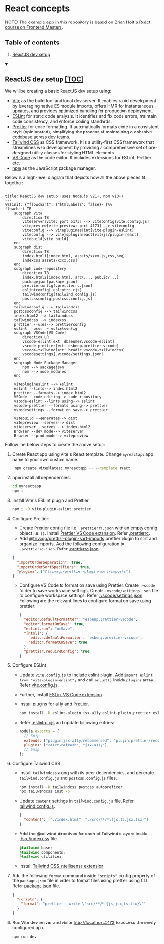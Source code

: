 # React concepts

NOTE: The example app in this repository is based on [Brian Holt's React course on Frontend Masters](https://frontendmasters.com/courses/intermediate-react-v5/).

## Table of contents

1. [ReactJS dev setup](#reactjs-dev-setup-toc)

<details open>
  <summary>
  
  ## ReactJS dev setup [[TOC]](#table-of-contents)
  
  </summary>

We will be creating a basic ReactJS dev setup using:

- [Vite](https://vitejs.dev/) as the build tool and local dev server. It enables rapid development by leveraging native ES module imports, offers HMR for instantaneous updates, and provides optimized bundling for production deployment.
- [ESLint](https://eslint.org/) for static code analysis. It identifies and fix code errors, maintain code consistency, and enforce coding standards.
- [Prettier](https://prettier.io/) for code formatting. It automatically formats code in a consistent style (opinionated), simplifying the process of maintaining a cohesive codebase across dev teams.
- [Tailwind CSS](https://tailwindcss.com/) as CSS framework. It is a utility-first CSS framework that streamlines web development by providing a comprehensive set of pre-designed utility classes for styling HTML elements.
- [VS Code](https://code.visualstudio.com/) as the code editor. It includes extensions for ESLint, Prettier etc.
- [npm](https://www.npmjs.com/) as the JavaScript package manager.

Below is a high-level diagram that depicts how all the above pieces fit together:

```mermaid
---
title: ReactJS dev setup (uses Node.js v21+, npm v10+)
---
%%{init: {"flowchart": {"htmlLabels": false}} }%%
flowchart TB
    subgraph Vite
        direction TB
        viteserver[vite: port 5173] --> viteconfig[vite.config.js]
        vitepreview[vite preview: port 4173] --> viteconfig
        viteconfig --> viteplugineslint[vite-plugin-eslint]
        viteconfig --> vitejspluginreact[vitejs/plugin-react]
        vitebuild[vite build]
    end
    subgraph dist
        direction TB
        index.html1[index.html, assets/xxxx.js,css,svg]
        indexcss[assets/xxxx.css]
    end
    subgraph code-repository
        direction TB
        index.html2[index.html, src/..., public/...]
        packagejson[package.json]
        prettierconfig[.prettierrc.json]
        eslintconfig[.eslintrc.cjs]
        tailwindconfig[tailwind.config.js]
        postcssconfig[postcss.config.js]
    end
    tailwindconfig --> tailwindcss
    postcssconfig --> tailwindcss
    index.html2 --> tailwindcss
    tailwindcss --> indexcss
    prettier --uses--> prettierconfig
    eslint --uses--> eslintconfig
    subgraph VSCode[VS Code]
        direction LR
        vscode-eslint[ext: dbaeumer.vscode-eslint]
        vscode-prettier[ext: esbenp.prettier-vscode]
        vscode-tailwind[ext: bradlc.vscode-tailwindcss]
        vscodesettings[.vscode/settings.json]
    end
    subgraph Node Package Manager
        npm --> packagejson
        npm --> node_modules
    end

    viteplugineslint --> eslint
    eslint --lints--> index.html2
    prettier --formats--> index.html2
    VSCode --code editing--> code-repository
    vscode-eslint --lints using--> eslint
    vscode-prettier --formats using--> prettier
    vscodesettings --format on save--> prettier

    vitebuild --generates--> dist
    vitepreview --serves--> dist
    viteserver --serves --> index.html2
    Browser --dev mode--> viteserver
    Browser --prod mode--> vitepreview
```

Follow the below steps to create the above setup:

1.  Create React app using Vite's React template. Change `myreactapp` app name to your own custom name.

    ```sh
     npm create vite@latest myreactapp -- --template react
    ```

2.  npm install all dependencies:

    ```sh
    cd myreactapp
    npm i
    ```

3.  Install Vite's ESLint plugin and Prettier.

    ```sh
    npm i -D vite-plugin-eslint prettier
    ```

4.  Configure Prettier:

    - Create Prettier config file i.e. `.prettierrc.json` with an empty config object i.e. `{}`. Install [Prettier VS Code extension](https://marketplace.visualstudio.com/items?itemName=esbenp.prettier-vscode). Refer [.prettierrc](./.prettierrc.json).
    - Add [@trivago/prettier-plugin-sort-imports](https://github.com/trivago/prettier-plugin-sort-imports) prettier plugin to sort and organize imports. Add the following configuration to `.prettierrc.json`. Refer [.prettierrc.json](./.prettierrc.json).

    ```json
    {
      "importOrderSeparation": true,
      "importOrderSortSpecifiers": true,
      "plugins": ["@trivago/prettier-plugin-sort-imports"]
    }
    ```

    - Configure VS Code to format on save using Prettier. Create `.vscode` folder to save workspace
      settings. Create `.vscode/settings.json` file to configure workspace settings. Refer [.vscode/settings.json](./.vscode/settings.json). Following are the relevant lines to configure format on save using prettier:
      ```json
      {
        "editor.defaultFormatter": "esbenp.prettier-vscode",
        "editor.formatOnSave": true,
        "eslint.run": "onSave",
        "[html]": {
          "editor.defaultFormatter": "esbenp.prettier-vscode",
          "editor.formatOnSave": true
        },
        "prettier.requireConfig": true
      }
      ```

5.  Configure ESLint

    - Update `vite.config.js` to include eslint plugin. Add `import eslint from "vite-plugin-eslint";` and call `eslint()` inside `plugins` array. Refer [vite.config.js](./vite.config.js).

    - Further, install [ESLint VS Code extension](https://marketplace.visualstudio.com/items?itemName=dbaeumer.vscode-eslint).

    - Install plugins for a11y and Prettier.

      ```sh
      npm install -D eslint-plugin-jsx-a11y eslint-plugin-prettier eslint-config-prettier
      ```

    - Refer [.eslintrc.cjs](./.eslintrc.cjs) and update following entries:
      ```js
      module.exports = {
        // Snip
        extends: ["plugin:jsx-a11y/recommended", "plugin:prettier/recommended"],
        plugins: ["react-refresh", "jsx-a11y"],
        // Snip
      };
      ```

6.  Configure Tailwind CSS

    - Install `tailwindcss` along with its peer dependencies, and generate `tailwind.config.js` and `postcss.config.js` files.

      ```sh
      npm install -D tailwindcss postcss autoprefixer
      npx tailwindcss init -p
      ```

    - Update `content` settings in `tailwind.config.js` file. Refer [tailwind.config.js](./tailwind.config.js).

      ```json
      {
        "content": ["./index.html", "./src/**/*.{js,ts,jsx,tsx}"]
      }
      ```

    - Add the @tailwind directives for each of Tailwind’s layers inside [./src/index.css](./src/index.css) file.

      ```css
      @tailwind base;
      @tailwind components;
      @tailwind utilities;
      ```

    - Install [Tailwind CSS Intellisense extension](https://marketplace.visualstudio.com/items?itemName=bradlc.vscode-tailwindcss)

7.  Add the following `format` command inside `"scripts"` config property of the `package.json` file in order to format files using prettier using CLI. Refer [package.json](./package.json) file.

    ```json
    {
      "scripts": {
        "format": "prettier --write \"src/**/*.{js,jsx,ts,tsx}\""
      }
    }
    ```

8.  Run Vite dev server and visite [http://localhost:5173](http://localhost:5173) to access the newly configured app.
    ```sh
    npm run dev
    ```

</details>
